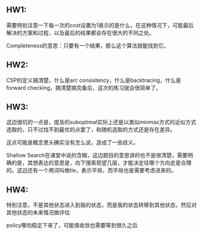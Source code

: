 ## HW1:
需要特别注意一下每一次的cost设置为1表示的是什么，在这种情况下，可能最后解决的方案和过程，以及最后的结果都会存在很大的不同之处。

Completeness的意思：只要有一个结果，那么这个算法就能找到它。

## HW2:
CSP的定义搞清楚，什么是arc consistency，什么是backtracing，什么是forward checking，搞清楚搞完备后，这次的练习就会很简单了。

## HW3:
这边很坑的一点是，提及的suboptimal实际上还是以类似minmax方式的近似方式选取的，只不过找不到最优的点罢了，和随机选取的方式还是存在差异。

这点可能是概念里头确实没有怎么说，造成了一些歧义。

Shallow Search在课堂中说的含糊，这边题目的意思讲的也不是很清楚，需要明确的是，其想表达的意思是，向下搜索观望几层，才能决定往哪个方向走是合理的。这边还有一个用词叫做tie，表示平局，而平局也是需要考虑进来的。

## HW4:
特别注意，不是其他状态进入到我的状态，而是我的状态转移到其他状态，然后对其他状态的未来情况做评估

policy哪怕稳定下来了，可能值收敛也需要等到很久之后